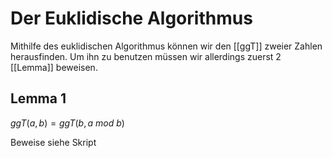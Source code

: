 # Der Euklidische Algorithmus
Mithilfe des euklidischen Algorithmus können wir den [[ggT]] zweier Zahlen herausfinden.
Um ihn zu benutzen müssen wir allerdings zuerst 2 [[Lemma]] beweisen.

## Lemma 1
$ggT(a,b) = ggT(b, a \ mod \ b)$

Beweise siehe Skript
